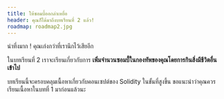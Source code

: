 ```yaml
---
title: ให้ซอมบี้ออกล่าเหยื่อ
header: คุณก็ได้มาถึงบทเรียนที่ 2 แล้ว!
roadmap: roadmap2.jpg
---
```


น่าทึ่งมาก ! คุณเก่งกว่าที่เรานึกไว้เสียอีก

ในบทเรียนที่ 2 เราจะเรียนเกี่ยวกับการ **เพิ่มจำนวนซอมบี้ในกองทัพของคุณโดยการกินสิ่งมีชีวิตอื่นเข้าไป**

บทเรียนนี้จะครอบคลุมเนื้อหาเกี่ยวกับคอนเซปต์ของ Solidity ในขั้นที่สูงขึ้น ขอแนะนำว่าคุณควรเรียนเนื้อหาในบทที่ 1 มาก่อนแล้วนะ